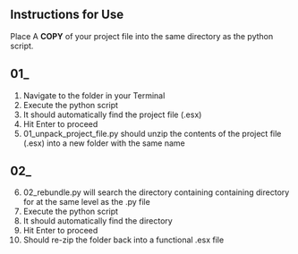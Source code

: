 ## Instructions for Use

Place A **COPY** of your project file into the same directory as the python script.

## 01_
1. Navigate to the folder in your Terminal
2. Execute the python script
3. It should automatically find the project file (.esx)
4. Hit Enter to proceed
5. 01_unpack_project_file.py should unzip the contents of the project file (.esx) into a new folder with the same name

## 02_
6. 02_rebundle.py will search the directory containing containing directory for at the same level as the .py file
7. Execute the python script
8. It should automatically find the directory
9. Hit Enter to proceed
10. Should re-zip the folder back into a functional .esx file
